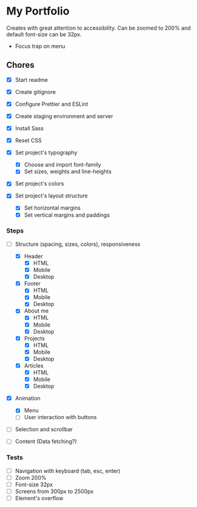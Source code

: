 # My Portfolio

Creates with great attention to accessibility. Can be zoomed to 200% and default font-size can be 32px.

- Focus trap on menu

## Chores

- [x] Start readme
- [x] Create gitignore
- [x] Configure Prettier and ESLint
- [x] Create staging environment and server
- [x] Install Sass
- [x] Reset CSS

- [x] Set project's typography

  - [x] Choose and import font-family
  - [x] Set sizes, weights and line-heights

- [x] Set project's colors

- [x] Set project's layout structure

  - [x] Set horizontal margins
  - [x] Set vertical margins and paddings

### Steps

- [ ] Structure (spacing, sizes, colors), responsiveness

  - [x] Header
    - [x] HTML
    - [x] Mobile
    - [x] Desktop
  - [x] Footer
    - [x] HTML
    - [x] Mobile
    - [x] Desktop
  - [x] About me
    - [x] HTML
    - [x] Mobile
    - [x] Desktop
  - [x] Projects
    - [x] HTML
    - [x] Mobile
    - [x] Desktop
  - [x] Articles
    - [x] HTML
    - [x] Mobile
    - [x] Desktop

- [x] Animation

  - [x] Menu
  - [ ] User interaction with buttons

- [ ] Selection and scrollbar

- [ ] Content (Data fetching?)

### Tests

- [ ] Navigation with keyboard (tab, esc, enter)
- [ ] Zoom 200%
- [ ] Font-size 32px
- [ ] Screens from 300px to 2500px
- [ ] Element's overflow
